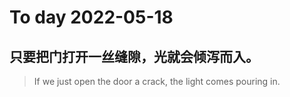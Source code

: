 
# To day 2022-05-18


## 只要把门打开一丝缝隙，光就会倾泻而入。
> If we just open the door a crack, the light comes pouring in.

    